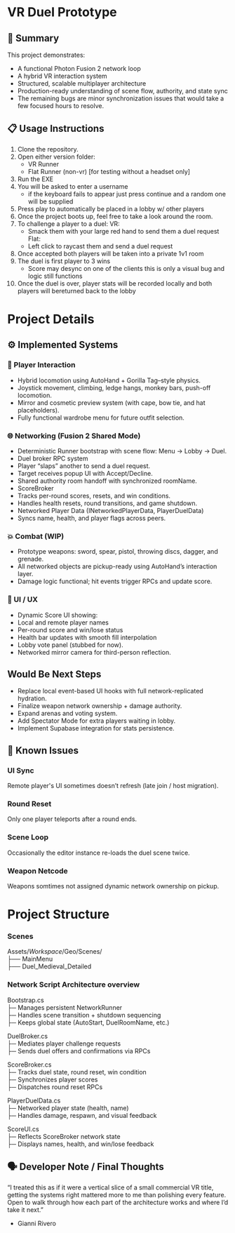 # VR Duel Prototype
## 🏁 Summary
This project demonstrates:
- A functional Photon Fusion 2 network loop
- A hybrid VR interaction system
- Structured, scalable multiplayer architecture
- Production-ready understanding of scene flow, authority, and state sync
- The remaining bugs are minor synchronization issues that would take a few focused hours to resolve.

## 📋 Usage Instructions
1. Clone the repository.
2. Open either version folder:
	- VR Runner
	- Flat Runner (non-vr) [for testing without a headset only]
3. Run the EXE
4. You will be asked to enter a username
	- if the keyboard fails to appear just press continue and a random
	one will be supplied 
5. Press play to automatically be placed in a lobby w/ other players
6. Once the project boots up, feel free to take a look around the room.
5. To challenge a player to a duel:
	VR:
	- Smack them with your large red hand to send them a duel request
	Flat:
	- Left click to raycast them and send a duel request
6. Once accepted both players will be taken into a private 1v1 room
7. The duel is first player to 3 wins
	- Score may desync on one of the clients
	this is only a visual bug and logic still functions
8. Once the duel is over, player stats will be recorded locally
and both players will bereturned back to the lobby

# Project Details
## ⚙️ Implemented Systems

### 🧍 Player Interaction
- Hybrid locomotion using AutoHand + Gorilla Tag–style physics.
- Joystick movement, climbing, ledge hangs, monkey bars, push-off locomotion.
- Mirror and cosmetic preview system (with cape, bow tie, and hat placeholders).
- Fully functional wardrobe menu for future outfit selection.

### 🌐 Networking (Fusion 2 Shared Mode)
- Deterministic Runner bootstrap with scene flow: Menu → Lobby → Duel.
- Duel broker RPC system
- Player “slaps” another to send a duel request.
- Target receives popup UI with Accept/Decline.
- Shared authority room handoff with synchronized roomName.
- ScoreBroker
- Tracks per-round scores, resets, and win conditions.
- Handles health resets, round transitions, and game shutdown.
- Networked Player Data (INetworkedPlayerData, PlayerDuelData)
- Syncs name, health, and player flags across peers.

### 💥 Combat (WIP)
- Prototype weapons: sword, spear, pistol, throwing discs, dagger, and grenade.
- All networked objects are pickup-ready using AutoHand’s interaction layer.
- Damage logic functional; hit events trigger RPCs and update score.

### 🧠 UI / UX
- Dynamic Score UI showing:
- Local and remote player names
- Per-round score and win/lose status
- Health bar updates with smooth fill interpolation
- Lobby vote panel (stubbed for now).
- Networked mirror camera for third-person reflection.

## Would Be Next Steps
- Replace local event-based UI hooks with full network-replicated hydration.
- Finalize weapon network ownership + damage authority.
- Expand arenas and voting system.
- Add Spectator Mode for extra players waiting in lobby.
- Implement Supabase integration for stats persistence.

## 🚧 Known Issues
### UI Sync
Remote player's UI sometimes doesn’t refresh (late join / host migration).
### Round Reset
Only one player teleports after a round ends.
### Scene Loop
Occasionally the editor instance re-loads the duel scene twice.
### Weapon Netcode
Weapons somtimes not assigned dynamic network ownership on pickup.

# Project Structure

### Scenes
Assets/_Workspace_/Geo/Scenes/<br />
 ├── MainMenu<br />
 ├── Duel_Medieval_Detailed<br />
 
### Network Script Architecture overview
Bootstrap.cs<br />
 ├─ Manages persistent NetworkRunner<br />
 ├─ Handles scene transition + shutdown sequencing<br />
 ├─ Keeps global state (AutoStart, DuelRoomName, etc.)<br />

DuelBroker.cs<br />
 ├─ Mediates player challenge requests<br />
 ├─ Sends duel offers and confirmations via RPCs<br />

ScoreBroker.cs<br />
 ├─ Tracks duel state, round reset, win condition<br />
 ├─ Synchronizes player scores<br />
 ├─ Dispatches round reset RPCs<br />

PlayerDuelData.cs<br />
 ├─ Networked player state (health, name)<br />
 ├─ Handles damage, respawn, and visual feedback<br />

ScoreUI.cs<br />
 ├─ Reflects ScoreBroker network state<br />
 ├─ Displays names, health, and win/lose feedback<br />

## 🗣️ Developer Note / Final Thoughts
“I treated this as if it were a vertical slice of a small commercial VR title, getting the systems right mattered more to me than polishing every feature. Open to walk through how each part of the architecture works and where I’d take it next.”
- Gianni Rivero

